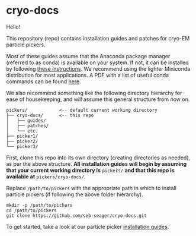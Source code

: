 # cryo-docs

Hello!

This repository (repo) contains installation guides and patches for cryo-EM particle pickers.

Most of these guides assume that the Anaconda package manager (referred to as conda) is available on your system. If 
not, it can be installed by following 
[these instructions](https://docs.conda.io/projects/conda/en/latest/user-guide/install/). We recommend using the 
lighter Miniconda distribution for most applications. A PDF with a list of useful conda commands can be found 
[here](https://docs.conda.io/projects/conda/en/4.6.0/_downloads/52a95608c49671267e40c689e0bc00ca/conda-cheatsheet.pdf).

We also recommend something like the following directory hierarchy for ease of housekeeping, and will assume this 
general structure from now on.

```text
pickers/            <-- default current working directory
├── cryo-docs/      <-- this repo
│   ├── guides/
│   ├── patches/
│   └── etc.
├── picker1/
├── picker2/
└── picker3/
```

First, clone this repo into its own directory (creating directories as needed), as per the above structure. 
**All installation guides will begin by assuming that your current working directory is** `pickers/` **and that this 
repo is available at** `pickers/cryo-docs/`.

Replace `/path/to/pickers` with the appropriate path in which to install particle pickers (if following the above 
folder hierarchy).

```shell script
mkdir -p /path/to/pickers
cd /path/to/pickers
git clone https://github.com/seb-seager/cryo-docs.git
```

To get started, take a look at our particle picker [installation guides](guides).
